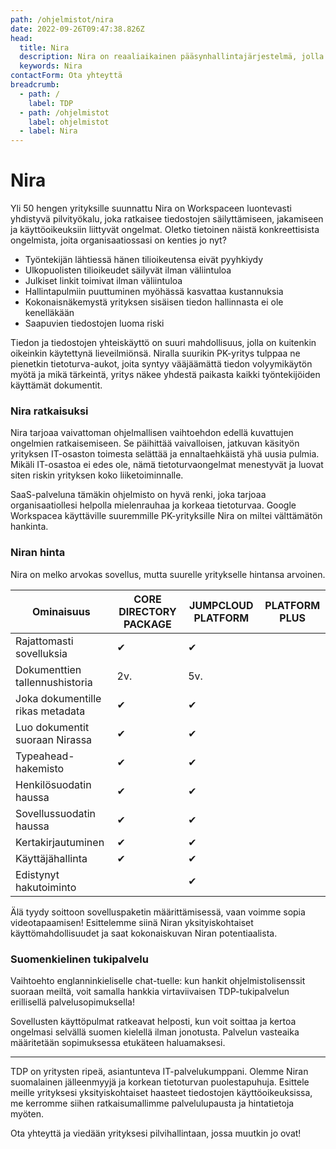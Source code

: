 ```yaml
---
path: /ohjelmistot/nira
date: 2022-09-26T09:47:38.826Z
head:
  title: Nira
  description: Nira on reaaliaikainen pääsynhallintajärjestelmä, jolla hallinnoidaan yrityksen dokumentteja Google Workspacessa. Älä hyväksy tilannetta, jossa entisellä työntekijällä on edelleen oikeudet nähdä esimerkiksi yrityksen asiakasrekisteri!
  keywords: Nira
contactForm: Ota yhteyttä
breadcrumb:
  - path: /
    label: TDP
  - path: /ohjelmistot
    label: ohjelmistot
  - label: Nira
---
```


# Nira

Yli 50 hengen yrityksille suunnattu Nira on Workspaceen luontevasti yhdistyvä pilvityökalu, joka ratkaisee tiedostojen säilyttämiseen, jakamiseen ja käyttöoikeuksiin liittyvät ongelmat. Oletko tietoinen näistä konkreettisista ongelmista, joita organisaatiossasi on kenties jo nyt?

* Työntekijän lähtiessä hänen tilioikeutensa eivät pyyhkiydy
* Ulkopuolisten tilioikeudet säilyvät ilman väliintuloa
* Julkiset linkit toimivat ilman väliintuloa
* Hallintapulmiin puuttuminen myöhässä kasvattaa kustannuksia
* Kokonaisnäkemystä yrityksen sisäisen tiedon hallinnasta ei ole kenelläkään
* Saapuvien tiedostojen luoma riski 
 
Tiedon ja tiedostojen yhteiskäyttö on suuri mahdollisuus, jolla on kuitenkin oikeinkin käytettynä lieveilmiönsä. Niralla suurikin PK-yritys tulppaa ne pienetkin tietoturva-aukot, joita syntyy vääjäämättä tiedon volyymikäytön myötä ja mikä tärkeintä, yritys näkee yhdestä paikasta kaikki työntekijöiden käyttämät dokumentit.


### Nira ratkaisuksi

Nira tarjoaa vaivattoman ohjelmallisen vaihtoehdon edellä kuvattujen ongelmien ratkaisemiseen. Se päihittää vaivalloisen, jatkuvan käsityön yrityksen IT-osaston toimesta selättää ja ennaltaehkäistä yhä uusia pulmia. Mikäli IT-osastoa ei edes ole, nämä tietoturvaongelmat menestyvät ja luovat siten riskin yrityksen koko liiketoiminnalle.

SaaS-palveluna tämäkin ohjelmisto on hyvä renki, joka tarjoaa organisaatiollesi helpolla mielenrauhaa ja korkeaa tietoturvaa. Google Workspacea käyttäville suuremmille PK-yrityksille Nira on miltei välttämätön hankinta.

### Niran hinta

Nira on melko arvokas sovellus, mutta suurelle yritykselle hintansa arvoinen. 


| Ominaisuus                            | CORE DIRECTORY PACKAGE | JUMPCLOUD PLATFORM | PLATFORM PLUS
| ------------------------------------- | -------------- | ----------------- | ---------------|
| Rajattomasti sovelluksia              | ✔ | ✔ |
| Dokumenttien tallennushistoria        | 2v. | 5v. | 
| Joka dokumentille rikas metadata      | ✔ | ✔ |
|  Luo dokumentit suoraan Nirassa       | ✔ | ✔ |
| Typeahead-hakemisto                   | ✔ | ✔ |
| Henkilösuodatin haussa                | ✔ | ✔ |
| Sovellussuodatin haussa               | ✔ | ✔ |
| Kertakirjautuminen                    | ✔ | ✔ |
| Käyttäjähallinta                      | ✔ | ✔ |
| Edistynyt hakutoiminto                |    | ✔ |

Älä tyydy soittoon sovelluspaketin määrittämisessä, vaan voimme sopia videotapaamisen! Esittelemme siinä Niran yksityiskohtaiset käyttömahdollisuudet ja saat kokonaiskuvan Niran potentiaalista.


### Suomenkielinen tukipalvelu

Vaihtoehto englanninkieliselle chat-tuelle: kun hankit ohjelmistolisenssit suoraan meiltä, voit samalla hankkia virtaviivaisen TDP-tukipalvelun erillisellä palvelusopimuksella! 

Sovellusten käyttöpulmat ratkeavat helposti, kun voit soittaa ja kertoa ongelmasi selvällä suomen kielellä ilman jonotusta. Palvelun vasteaika määritetään sopimuksessa etukäteen haluamaksesi.


_ _ _ 

TDP on yritysten ripeä, asiantunteva IT-palvelukumppani. Olemme Niran suomalainen jälleenmyyjä ja korkean tietoturvan puolestapuhuja.
Esittele meille yrityksesi yksityiskohtaiset haasteet tiedostojen käyttöoikeuksissa, me kerromme siihen ratkaisumallimme palvelulupausta ja hintatietoja myöten.

Ota yhteyttä ja viedään yrityksesi pilvihallintaan, jossa muutkin jo ovat!
